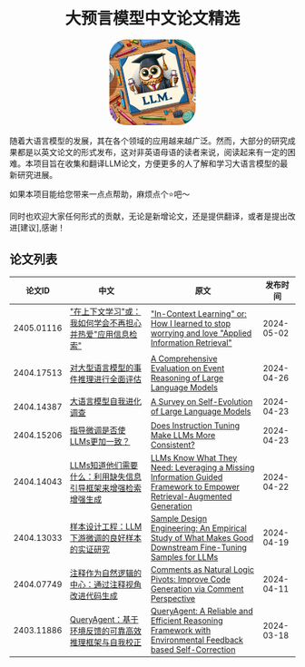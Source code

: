 </h1>
<div align="center">
    <h1>大预言模型中文论文精选</h1>
</div>

<p align="center" width="100%">
<img src="img/icon.png" alt="LLM-Chinese-Essay" style="width: 30%; height: auto; display: inline-block; margin: auto; border-radius: 20%;">
</p>

随着大语言模型的发展，其在各个领域的应用越来越广泛。然而，大部分的研究成果都是以英文论文的形式发布，这对非英语母语的读者来说，阅读起来有一定的困难。本项目旨在收集和翻译LLM论文，方便更多的人了解和学习大语言模型的最新研究进展。

如果本项目能给您带来一点点帮助，麻烦点个⭐️吧～

同时也欢迎大家任何形式的贡献，无论是新增论文，还是提供翻译，或者是提出改进[建议],感谢！

## 论文列表

| 论文ID | 中文 | 原文 | 发布时间 |
| ------ | ---- | -------- | -------- |
| 2405.01116 | ["在上下文学习"或：我如何学会不再担心并热爱"应用信息检索"](https://1openwindow.github.io/llm-chinese-essay/essay/2405_01116v1/) | ["In-Context Learning" or: How I learned to stop worrying and love "Applied Information Retrieval"](https://arxiv.org/html/2405.01116v1/) | 2024-05-02 |
| 2404.17513 | [对大型语言模型的事件推理进行全面评估](https://1openwindow.github.io/llm-chinese-essay/essay/2404_17513v1/) | [A Comprehensive Evaluation on Event Reasoning of Large Language Models](https://arxiv.org/html/2404.17513v1/) | 2024-04-26 |
| 2404.14387 | [大语言模型自我进化调查](https://1openwindow.github.io/llm-chinese-essay/essay/2404_14387v1/) | [A Survey on Self-Evolution of Large Language Models](https://arxiv.org/html/2404.14387v1/) | 2024-04-23 |
| 2404.15206 | [指导微调是否使LLMs更加一致？](https://1openwindow.github.io/llm-chinese-essay/essay/2404_15206v1/) | [Does Instruction Tuning Make LLMs More Consistent?](https://arxiv.org/html/2404.15206v1/) | 2024-04-23 |
| 2404.14043 | [LLMs知道他们需要什么：利用缺失信息引导框架来增强检索增强生成](https://1openwindow.github.io/llm-chinese-essay/essay/2404_14043v1/) | [LLMs Know What They Need: Leveraging a Missing Information Guided Framework to Empower Retrieval-Augmented Generation](https://arxiv.org/html/2404.14043v1/) | 2024-04-22 |
| 2404.13033 | [样本设计工程：LLM下游微调的良好样本的实证研究](https://1openwindow.github.io/llm-chinese-essay/essay/2404_13033v1/) | [Sample Design Engineering: An Empirical Study of What Makes Good Downstream Fine-Tuning Samples for LLMs](https://arxiv.org/html/2404.13033v1) | 2024-04-19 |
| 2404.07749 | [注释作为自然逻辑的中心：通过注释视角改进代码生成](https://1openwindow.github.io/llm-chinese-essay/essay/2404_07549v1/) | [Comments as Natural Logic Pivots: Improve Code Generation via Comment Perspective](https://arxiv.org/html/2404.07549v1) | 2024-04-11 |
| 2403.11886 | [QueryAgent：基于环境反馈的可靠高效推理框架与自我校正](https://1openwindow.github.io/llm-chinese-essay/essay/2403_11886v1/) | [QueryAgent: A Reliable and Efficient Reasoning Framework with Environmental Feedback based Self-Correction](https://arxiv.org/html/2403.11886v1/) | 2024-03-18 |
